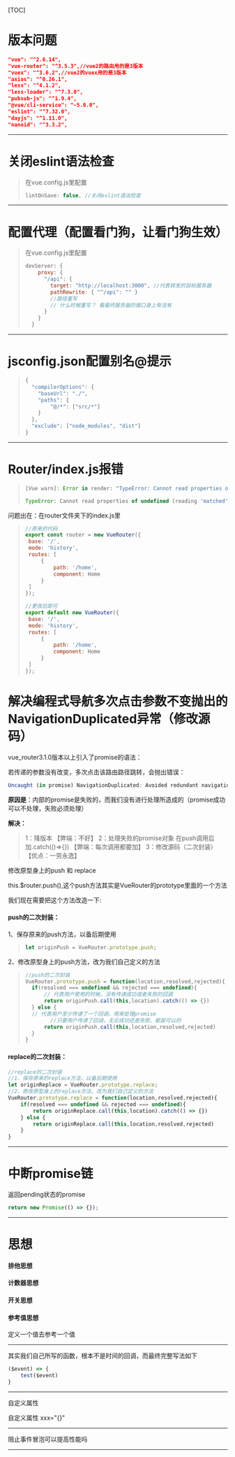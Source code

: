 [TOC]

# 版本问题

```json
"vue": "^2.6.14",
"vue-router": "^3.5.3",//vue2的路由用的是3版本
"vuex": "^3.6.2",//vue2的vuex用的是3版本
"axios": "^0.26.1",
"less": "^4.1.2",
"less-loader": "^7.3.0",
"pubsub-js": "^1.9.4",
"@vue/cli-service": "~5.0.0",
"eslint": "^7.32.0",
"dayjs": "^1.11.0",
"nanoid": "^3.3.2",
```





------



# 关闭eslint语法检查

> 在vue.config.js里配置
>
> ```js
> lintOnSave: false, //关闭eslint语法检查
> ```



------



# 配置代理（配置看门狗，让看门狗生效）

> 在vue.config.js里配置
>
> ```js
> devServer: {
>     proxy: {
>       "/api": {
>         target: "http://localhost:3000", //代表转发的目标服务器
>         pathRewrite: { "^/api": "" }
>         //路径重写
>         // 什么时候重写？ 看最终服务器的接口身上有没有
>       }
>     }
>   }
> ```



------

# jsconfig.json配置别名@提示

> ```js
> {
>   "compilerOptions": {
>     "baseUrl": "./",
>     "paths": {
>         "@/*": ["src/*"]
>     }
>   },
>   "exclude": ["node_modules", "dist"]
> }
> ```



------

# Router/index.js报错

> ```js
> [Vue warn]: Error in render: "TypeError: Cannot read properties of undefined (reading 'matched')"
> 
> TypeError: Cannot read properties of undefined (reading 'matched')
> ```
>



问题出在：在router文件夹下的index.js里

> ```js
> //原来的代码
> export const router = new VueRouter({
>  base: '/',
>  mode: 'history',
>  routes: [
>      {
>          path: '/home',
>          component: Home
>      }
>  ]
> });
> ```
>
> ```js
> //更改后即可
> export default new VueRouter({
>  base: '/',
>  mode: 'history',
>  routes: [
>      {
>          path: '/home',
>          component: Home
>      }
>  ]
> });
> ```
>
> 



# 解决编程式导航多次点击参数不变抛出的NavigationDuplicated异常（修改源码）

vue_router3.1.0版本以上引入了promise的语法：

若传递的参数没有改变，多次点击该路由路径跳转，会抛出错误：

```js
Uncaught (in promise) NavigationDuplicated: Avoided redundant navigation to current location
```



**原因是**：内部的promise是失败的，而我们没有进行处理所造成的（promise成功可以不处理，失败必须处理）



**解决：**

> 1：降版本	【弊端：不好】
> 2：处理失败的promise对象  在push调用后加.catch(()=>{}) 	【弊端：每次调用都要加】
> 3：修改源码（二次封装） 【优点：一劳永逸】



修改原型身上的push 和 replace

this.$router.push(),这个push方法其实是VueRouter的prototype里面的一个方法

我们现在需要把这个方法改造一下:



#### push的二次封装：

1、保存原来的push方法，以备后期使用

> ```js
> let originPush = VueRouter.prototype.push;
> ```
>



2、修改原型身上的push方法，改为我们自己定义的方法

> ```js
> //push的二次封装
> VueRouter.prototype.push = function(location,resolved,rejected){
> 	if(resolved === undefined && rejected === undefined){
> 		// 代表用户使用的时候，没有传递成功或者失败的回调
> 		return originPush.call(this,location).catch(() => {})
> 	} else {
> 	// 代表用户至少传递了一个回调，用来处理promise
>         //只要用户传递了回调，无论成功还是失败，都是可以的
> 		return originPush.call(this,location,resolved,rejected)
> 	}
> }
> ```



#### replace的二次封装：

```js
//replace的二次封装
//1、保存原来的replace方法，以备后期使用
let originReplace = VueRouter.prototype.replace;
//2、修改原型身上的replace方法，改为我们自己定义的方法
VueRouter.prototype.replace = function(location,resolved,rejected){
	if(resolved === undefined && rejected === undefined){
 		return originReplace.call(this,location).catch(() => {})
	} else {
		return originReplace.call(this,location,resolved,rejected)
	}
}
```



------

# 中断promise链

返回pending状态的promise

```js
return new Promise(() => {});
```





------

# 思想

#### 排他思想

#### 计数器思想

#### 开关思想

#### 参考值思想

定义一个值去参考一个值

------

其实我们自己所写的函数，根本不是时间的回调，而最终完整写法如下

```js
($event) => {
	test($event)
}
```



------

自定义属性 

自定义属性 xxx="{}"

------

阻止事件冒泡可以提高性能吗



------







